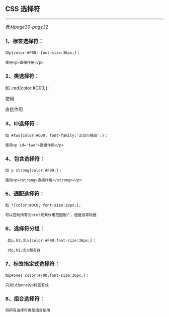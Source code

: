 ## CSS 选择符

---
*教材page30*-*page32*


### 1、标签选择符：

    如p{color:#F00; font-size:36px;}；
    
    使用<p>直接作用</p>
### 2、类选择符：

   如 .red{color:#C00;};
   
   使用<p class="red">直接作用</p>
### 3、ID选择符：

    如 #two{color:#600; font-family:'汉仪行楷简';}；
    
    使用<p id="two">直接作用</p>
### 4、包含选择符：

    如 p strong{color:#F00;}；
    
    使用<p><strong>直接作用</strong></p>
### 5、通配选择符：

    如 *{color:#0C0; font-size:18px;};
    
    可以控制所有的html元素作用范围很广，但是效率较低
### 6、选择符分组：

     如p,h1,div{color:#F00;font-size:36px;}；
     
     对p,h1,div都有效
### 7、标签指定式选择符：

    如p#one{ color:#F00;font-size:36px;}；
    
    只对id为one的p标签有效
### 8、组合选择符：

    将所有选择符类型组合使用